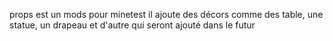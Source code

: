props est un mods pour minetest il ajoute des décors comme 
des table, une statue, un drapeau et d'autre qui seront ajouté dans le futur
